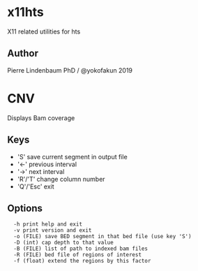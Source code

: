 # x11hts
X11 related utilities for hts

## Author

Pierre Lindenbaum PhD / @yokofakun 2019

# CNV
  Displays Bam coverage

## Keys

  * 'S' save current segment in output file
  * '<-' previous interval
  * '->' next interval
  * 'R'/'T' change column number
  * 'Q'/'Esc' exit

## Options

```
  -h print help and exit
  -v print version and exit
  -o (FILE) save BED segment in that bed file (use key 'S')
  -D (int) cap depth to that value
  -B (FILE) list of path to indexed bam files
  -R (FILE) bed file of regions of interest
  -f (float) extend the regions by this factor
```


